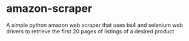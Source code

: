 # amazon-scraper
A simple python amazon web scraper that uses bs4 and selenium web drivers to retrieve the first 20 pages of listings of a desired product

